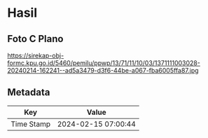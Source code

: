 # Hasil

## Foto C Plano

https://sirekap-obj-formc.kpu.go.id/5460/pemilu/ppwp/13/71/11/10/03/1371111003028-20240214-162241--ad5a3479-d3f6-44be-a067-fba6005ffa87.jpg


## Metadata

| Key        | Value               |
| ---------- | ------------------- |
| Time Stamp | 2024-02-15 07:00:44 |



